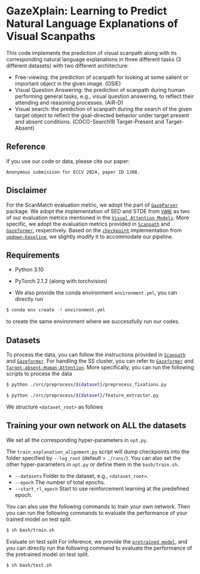 # GazeXplain: Learning to Predict Natural Language Explanations of Visual Scanpaths

This code implements the prediction of visual scanpath along with its corresponding natural language explanations in three different tasks (3 different datasets) with two different architecture:

- Free-viewing: the prediction of scanpath for looking at some salient or important object in the given image. (OSIE)
- Visual Question Answering:  the prediction of scanpath during human performing general tasks, e.g., visual question answering, to reflect their attending and reasoning processes. (AiR-D)
- Visual search: the prediction of scanpath during the search of the given target object to reflect the goal-directed behavior under target present and absent conditions. (COCO-Search18 Target-Present and Target-Absent)

Reference
------------------
If you use our code or data, please cite our paper:
```text
Anonymous submission for ECCV 2024, paper ID 1308.
```

Disclaimer
------------------
For the ScanMatch evaluation metric, we adopt the part of [`GazeParser`](http://gazeparser.sourceforge.net/) package. 
We adopt the implementation of SED and STDE from [`VAME`](https://github.com/dariozanca/VAME) as two of our evaluation metrics mentioned in the [`Visual Attention Models`](https://ieeexplore.ieee.org/document/9207438). 
More specific, we adopt the evaluation metrics provided in [`Scanpath`](https://github.com/chenxy99/Scanpaths) and [`Gazeformer`](https://github.com/cvlab-stonybrook/Gazeformer), respectively.
Based on the [`checkpoint`](https://github.com/nocaps-org/updown-baseline/blob/master/updown/utils/checkpointing.py) implementation from [`updown-baseline`](https://github.com/nocaps-org/updown-baseline), we slightly modify it to accommodate our pipeline.

Requirements
------------------

- Python 3.10
- PyTorch 2.1.2 (along with torchvision)

- We also provide the conda environment ``environment.yml``, you can directly run

```bash
$ conda env create -f environment.yml
```

to create the same environment where we successfully run our codes.

Datasets
------------------

To process the data, you can follow the instructions provided in [`Scanpath`](https://github.com/chenxy99/Scanpaths) and [`Gazeformer`](https://github.com/cvlab-stonybrook/Gazeformer). 
For handling the SS cluster, you can refer to [`Gazeformer`](https://github.com/cvlab-stonybrook/Gazeformer) and [`Target-absent-Human-Attention`](https://github.com/cvlab-stonybrook/Target-absent-Human-Attention).
More specifically, you can run the following scripts to process the data

```bash
$ python ./src/preprocess/${dataset}/preprocess_fixations.py
```

```bash
$ python ./src/preprocess/${dataset}/feature_extractor.py
```


We structure `<dataset_root>` as follows

Training your own network on ALL the datasets
------------------

We set all the corresponding hyper-parameters in ``opt.py``. 

The `train_explanation_alignment.py` script will dump checkpoints into the folder specified by `--log_root` (default = `./runs/`). You can also set the other hyper-parameters in `opt.py` or define them in the `bash/train.sh`.

- `--datasets` Folder to the dataset, e.g., `<dataset_root>`.
- `--epoch` The number of total epochs.
- `--start_rl_epoch` Start to use reinforcement learning at the predefined epoch.

You can also use the following commands to train your own network. Then you can run the following commands to evaluate the performance of your trained model on test split.
```bash
$ sh bash/train.sh
```

Evaluate on test split
For inference, we provide the [`pretrained model`](https://drive.google.com/file/d/10WfTJOeF4LjsmILUTb0Z0tVOgdu0P21Q/view?usp=sharing), and you can directly run the following command to evaluate the performance of the pretrained model on test split.
```bash
$ sh bash/test.sh
```
